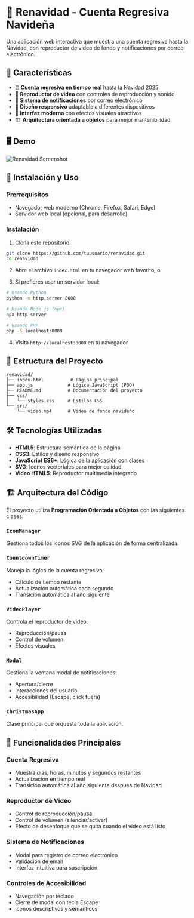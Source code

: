 # 🎄 Renavidad - Cuenta Regresiva Navideña

Una aplicación web interactiva que muestra una cuenta regresiva hasta la Navidad, con reproductor de video de fondo y notificaciones por correo electrónico.

## 🌟 Características

- ⏰ **Cuenta regresiva en tiempo real** hasta la Navidad 2025
- 🎥 **Reproductor de video** con controles de reproducción y sonido
- 🔔 **Sistema de notificaciones** por correo electrónico
- 📱 **Diseño responsivo** adaptable a diferentes dispositivos
- 🎨 **Interfaz moderna** con efectos visuales atractivos
- 🏗️ **Arquitectura orientada a objetos** para mejor mantenibilidad

## 🖥️ Demo

![Renavidad Screenshot](screenshot.png) <!-- Agrega una captura de pantalla aquí -->

## 🚀 Instalación y Uso

### Prerrequisitos

- Navegador web moderno (Chrome, Firefox, Safari, Edge)
- Servidor web local (opcional, para desarrollo)

### Instalación

1. Clona este repositorio:
```bash
git clone https://github.com/tuusuario/renavidad.git
cd renavidad
```

2. Abre el archivo `index.html` en tu navegador web favorito, o

3. Si prefieres usar un servidor local:
```bash
# Usando Python
python -m http.server 8000

# Usando Node.js (npx)
npx http-server

# Usando PHP
php -S localhost:8000
```

4. Visita `http://localhost:8000` en tu navegador

## 📁 Estructura del Proyecto

```
renavidad/
├── index.html          # Página principal
├── app.js             # Lógica JavaScript (POO)
├── README.md          # Documentación del proyecto
├── css/
│   └── styles.css     # Estilos CSS
└── src/
    └── video.mp4      # Video de fondo navideño
```

## 🛠️ Tecnologías Utilizadas

- **HTML5**: Estructura semántica de la página
- **CSS3**: Estilos y diseño responsivo
- **JavaScript ES6+**: Lógica de la aplicación con clases
- **SVG**: Iconos vectoriales para mejor calidad
- **Video HTML5**: Reproductor multimedia integrado

## 🏗️ Arquitectura del Código

El proyecto utiliza **Programación Orientada a Objetos** con las siguientes clases:

### `IconManager`
Gestiona todos los iconos SVG de la aplicación de forma centralizada.

### `CountdownTimer`
Maneja la lógica de la cuenta regresiva:
- Cálculo de tiempo restante
- Actualización automática cada segundo
- Transición automática al año siguiente

### `VideoPlayer`
Controla el reproductor de video:
- Reproducción/pausa
- Control de volumen
- Efectos visuales

### `Modal`
Gestiona la ventana modal de notificaciones:
- Apertura/cierre
- Interacciones del usuario
- Accesibilidad (Escape, click fuera)

### `ChristmasApp`
Clase principal que orquesta toda la aplicación.

## 🎯 Funcionalidades Principales

### Cuenta Regresiva
- Muestra días, horas, minutos y segundos restantes
- Actualización en tiempo real
- Transición automática al año siguiente después de Navidad

### Reproductor de Video
- Control de reproducción/pausa
- Control de volumen (silenciar/activar)
- Efecto de desenfoque que se quita cuando el video está listo

### Sistema de Notificaciones
- Modal para registro de correo electrónico
- Validación de email
- Interfaz intuitiva para suscripción

### Controles de Accesibilidad
- Navegación por teclado
- Cierre de modal con tecla Escape
- Iconos descriptivos y semánticos
